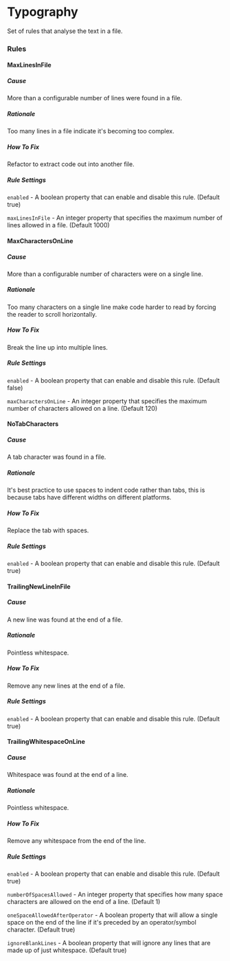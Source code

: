 # Typography

Set of rules that analyse the text in a file.

### Rules

#### MaxLinesInFile

##### Cause

More than a configurable number of lines were found in a file.

##### Rationale

Too many lines in a file indicate it's becoming too complex.

##### How To Fix

Refactor to extract code out into another file.

##### Rule Settings

`enabled` - A boolean property that can enable and disable this rule. (Default true)

`maxLinesInFile` - An integer property that specifies the maximum number of lines allowed in a file. (Default 1000)

#### MaxCharactersOnLine

##### Cause

More than a configurable number of characters were on a single line.

##### Rationale

Too many characters on a single line make code harder to read by forcing the reader to scroll horizontally.

##### How To Fix

Break the line up into multiple lines.

##### Rule Settings

`enabled` - A boolean property that can enable and disable this rule. (Default false)

`maxCharactersOnLine` - An integer property that specifies the maximum number of characters allowed on a line. (Default 120)

#### NoTabCharacters

##### Cause

A tab character was found in a file.

##### Rationale

It's best practice to use spaces to indent code rather than tabs, this is because tabs have different widths on different platforms.

##### How To Fix

Replace the tab with spaces.

##### Rule Settings

`enabled` - A boolean property that can enable and disable this rule. (Default true)

#### TrailingNewLineInFile

##### Cause

A new line was found at the end of a file.

##### Rationale

Pointless whitespace.

##### How To Fix

Remove any new lines at the end of a file.

##### Rule Settings

`enabled` - A boolean property that can enable and disable this rule. (Default true)

#### TrailingWhitespaceOnLine

##### Cause

Whitespace was found at the end of a line.

##### Rationale

Pointless whitespace.

##### How To Fix

Remove any whitespace from the end of the line.

##### Rule Settings

`enabled` - A boolean property that can enable and disable this rule. (Default true)

`numberOfSpacesAllowed` - An integer property that specifies how many space characters are allowed on the end of a line. (Default 1)

`oneSpaceAllowedAfterOperator` - A boolean property that will allow a single space on the end of the line if it's preceded by an operator/symbol character. (Default true)

`ignoreBlankLines` - A boolean property that will ignore any lines that are made up of just whitespace. (Default true)
